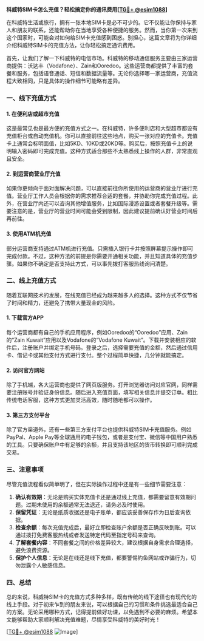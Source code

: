 **科威特SIM卡怎么充值？轻松搞定你的通讯费用[[TG💪+ @esim1088](https://t.me/s/esim1088)]**

在科威特生活或旅行，拥有一张本地SIM卡是必不可少的。它不仅能让你保持与家人和朋友的联系，还能帮助你在当地享受各种便捷的服务。然而，当你第一次来到这个国家时，可能会对如何给SIM卡充值感到困惑。别担心，这篇文章将为你详细介绍科威特SIM卡的充值方法，让你轻松搞定通讯费用。

首先，让我们了解一下科威特的电信市场。科威特的移动通信服务主要由三家运营商提供：沃达丰（Vodafone）、Zain和Ooredoo。这些运营商都提供了丰富的套餐和服务，包括语音通话、短信和数据流量等。无论你选择哪一家运营商，充值流程大致相同，只是具体的操作细节可能略有差异。

### **一、线下充值方式**

#### **1. 在便利店或超市充值**
这是最常见也是最方便的充值方式之一。在科威特，许多便利店和大型超市都设有充值柜台或自动充值机。你可以直接前往这些地点，购买一张对应的充值卡。充值卡上通常会标明面值，比如5KD、10KD或20KD等。购买后，按照充值卡上的说明输入密码即可完成充值。这种方式适合那些不太熟悉线上操作的人群，非常直观且安全。

#### **2. 到运营商营业厅充值**
如果你更倾向于面对面解决问题，可以直接前往你所使用的运营商的营业厅进行充值。营业厅工作人员会根据你的需求推荐合适的套餐，并协助你完成充值过程。此外，在营业厅内还可以咨询其他增值服务，比如国际漫游设置或者套餐升级等。需要注意的是，营业厅的营业时间可能会受到限制，因此建议提前确认好营业时间后再前往。

#### **3. 使用ATM机充值**
部分运营商支持通过ATM机进行充值。只需插入银行卡并按照屏幕提示操作即可完成付款。不过，这种方法的前提是你需要开通相关功能，并且知道具体的充值步骤。如果你不确定是否支持此方式，可以事先拨打客服热线询问清楚。

### **二、线上充值方式**

随着互联网技术的发展，在线充值已经成为越来越多人的选择。这种方式不仅节省了时间和精力，还避免了携带大量现金的风险。

#### **1. 下载官方APP**
每个运营商都有自己的手机应用程序，例如Ooredoo的“Ooredoo”应用、Zain的“Zain Kuwait”应用以及Vodafone的“Vodafone Kuwait”。下载并安装相应的软件后，注册账户并绑定手机号码。登录之后，选择需要充值的金额，然后通过信用卡、借记卡或其他支付方式进行支付。整个过程简单快捷，几分钟就能搞定。

#### **2. 访问官方网站**
除了手机端，各大运营商也提供了网页版服务。打开浏览器访问对应官网，同样需要注册账号并验证身份信息。随后进入充值页面，填写相关信息并提交订单。相比传统电话客服，这种方式更加灵活高效，随时随地都可以操作。

#### **3. 第三方支付平台**
除了官方渠道外，还有一些第三方支付平台也提供科威特SIM卡充值服务。例如PayPal、Apple Pay等全球通用的电子钱包，或者是支付宝、微信等中国用户熟悉的工具。只要确保账户中有足够的余额，并且支持该地区的货币转换即可顺利完成交易。

### **三、注意事项**

尽管充值流程看似简单明了，但在实际操作过程中还是有一些细节需要注意：

1. **确认有效期**：无论是购买实体充值卡还是通过线上充值，都需要留意有效期问题。过期未使用的余额通常无法退还，请务必及时使用。
2. **保留凭证**：无论是纸质收据还是电子账单，都应该妥善保存作为日后查询依据。
3. **检查余额**：每次充值完成后，最好立即检查账户余额是否正确反映到账。可以通过拨打免费客服热线或者发送特定代码至指定号码来查询。
4. **了解套餐内容**：不同套餐之间的价格差异较大，建议根据自身需求合理选择，避免浪费资源。
5. **保护个人信息**：无论是在线还是线下充值，都要警惕钓鱼网站或诈骗行为，切勿泄露个人敏感信息。

### **四、总结**

总的来说，科威特SIM卡的充值方式多种多样，既有传统的线下途径也有现代化的线上手段。对于初来乍到的朋友来说，可以根据自己的习惯和条件挑选最适合自己的方案。无论采用哪种方式，记得提前做好功课，以免遇到不必要的麻烦。希望本文能够帮助大家顺利解决充值难题，尽情享受科威特的美好时光！

[[TG💪+ @esim1088](https://t.me/s/esim1088) ![Image](https://i.postimg.cc/4NQfJmqS/Snipaste-2025-05-13-00-14-12.png)]